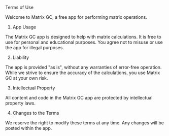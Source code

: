 Terms of Use

Welcome to Matrix GC, a free app for performing matrix operations.
1. App Usage

The Matrix GC app is designed to help with matrix calculations. It is free to use for personal and educational purposes. You agree not to misuse or use the app for illegal purposes.

2. Liability

The app is provided "as is", without any warranties of error-free operation. While we strive to ensure the accuracy of the calculations, you use Matrix GC at your own risk.

3. Intellectual Property

All content and code in the Matrix GC app are protected by intellectual property laws.

4. Changes to the Terms

We reserve the right to modify these terms at any time. Any changes will be posted within the app.
